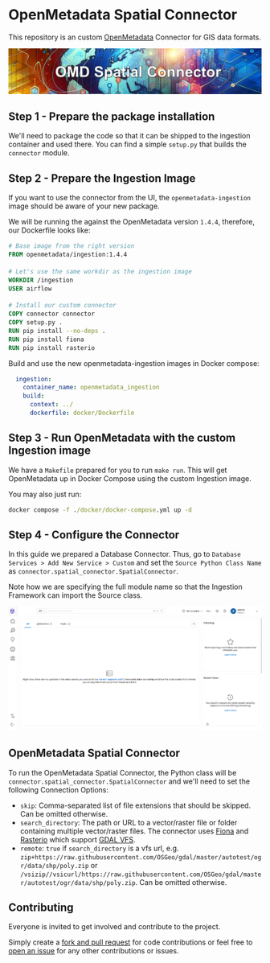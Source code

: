# OpenMetadata Spatial Connector
This repository is an custom [OpenMetadata](https://open-metadata.org/) Connector for GIS data formats.

![OMD Spatial Connector](images%2Fhead.png)


## Step 1 - Prepare the package installation
We'll need to package the code so that it can be shipped to the ingestion container and used there. You can find a simple `setup.py` that builds the `connector` module.

## Step 2 - Prepare the Ingestion Image

If you want to use the connector from the UI, the `openmetadata-ingestion` image should be aware of your new package.

We will be running the against the OpenMetadata version `1.4.4`, therefore, our Dockerfile looks like:

```Dockerfile
# Base image from the right version
FROM openmetadata/ingestion:1.4.4

# Let's use the same workdir as the ingestion image
WORKDIR /ingestion
USER airflow

# Install our custom connector
COPY connector connector
COPY setup.py .
RUN pip install --no-deps .
RUN pip install fiona
RUN pip install rasterio
```
Build and use the new openmetadata-ingestion images in Docker compose:
```yaml
  ingestion:
    container_name: openmetadata_ingestion
    build:
      context: ../
      dockerfile: docker/Dockerfile
```

## Step 3 - Run OpenMetadata with the custom Ingestion image

We have a `Makefile` prepared for you to run `make run`. This will get OpenMetadata up in Docker Compose using the custom Ingestion image.

You may also just run:

```cmd
docker compose -f ./docker/docker-compose.yml up -d
```

## Step 4 - Configure the Connector

In this guide we prepared a Database Connector. Thus, go to `Database Services > Add New Service > Custom` and set the `Source Python Class Name` as `connector.spatial_connector.SpatialConnector`.

Note how we are specifying the full module name so that the Ingestion Framework can import the Source class.

![demo.gif](images%2Fsetup_demo.gif)

## OpenMetadata Spatial Connector

To run the OpenMetadata Spatial Connector, the Python class will be `connector.spatial_connector.SpatialConnector` and we'll need to set the following Connection Options:
- `skip`: Comma-separated list of file extensions that should be skipped. Can be omitted otherwise.
- `search_directory`: The path or URL to a vector/raster file or folder containing multiple vector/raster files. The connector uses [Fiona](https://fiona.readthedocs.io/en/latest/index.html) and [Rasterio](https://rasterio.readthedocs.io/en/stable/) which support [GDAL VFS](https://gdal.org/user/virtual_file_systems.html).
- `remote`: `true` if `search_directory` is a vfs url, e.g. `zip+https://raw.githubusercontent.com/OSGeo/gdal/master/autotest/ogr/data/shp/poly.zip` or `/vsizip//vsicurl/https://raw.githubusercontent.com/OSGeo/gdal/master/autotest/ogr/data/shp/poly.zip`. Can be omitted otherwise.  

## Contributing

Everyone is invited to get involved and contribute to the project.

Simply create a [fork and pull request](https://docs.github.com/en/get-started/quickstart/contributing-to-projects) for code contributions or
feel free to [open an issue](https://github.com/msgis/openmetadata-spatial-connector/issues) for any other contributions or issues.